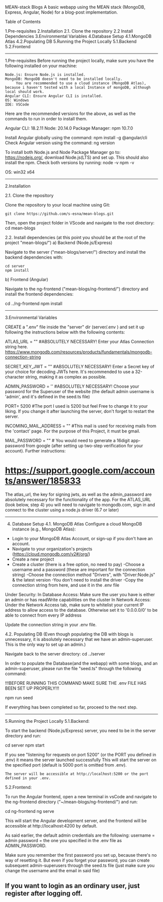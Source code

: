 MEAN-stack Blogs
A basic webapp using the MEAN stack (MongoDB, Express, Angular, Node) for a blog-post implementation.

Table of Contents

1.Pre-requisites
2.Installation
	2.1. Clone the repository
	2.2 Install Dependencies
3.Environmental Variables
4.Database Setup
	4.1.MongoDB Atlas
	4.2.Populating DB
5.Running the Project Locally
	5.1.Backend
	5.2.Frontend


-----------------------------------------------------------------------------------------------------------------------------------------------------------------------------

1.Pre-requisites
Before running the project locally, make sure you have the following installed on your machine:

    Node.js: Ensure Node.js is installed. 
    MongoDB: MongoDB doesn't need to be installed locally. 
	     You are recommended to use a cloud instance (MongoDB Atlas), because i haven't tested with a local Instance of mongoDB, although local should work.
    Angular CLI: Ensure Angular CLI is installed.
    OS: Windows
    IDE: VSCode


Here are the recommended versions for the above, as well as the commands to run in order to install them.

Angular CLI: 18.2.11
Node: 20.14.0
Package Manager: npm 10.7.0

Install Angular globally using the command: npm install -g @angular/cli
Check Angular version using the command: ng version

To install both Node.js and Node Package Manager go to: https://nodejs.org/, download Node.js(LTS) and set up. This should also install the npm.
Check both versions by running:
node -v
npm -v

OS: win32 x64

-----------------------------------------------------------------------------------------------------------------------------------------------------------------------------

2.Installation

2.1. Clone the repository

Clone the repository to your local machine using Git:

	git clone https://github.com/s-esna/mean-blogs.git

Then, open the project folder in VScode and navigate to the root directory:
	cd mean-blogs

2.2. Install dependencies (at this point you should be at the root of the project "mean-blogs/")
a) Backend (Node.js/Express)

Navigate to the server ("mean-blogs/server/") directory and install the backend dependencies with:

	cd server
	npm install

b) Frontend (Angular)

Navigate to the ng-frontend ("mean-blogs/ng-frontend/") directory and install the frontend dependencies:

cd ../ng-frontend
npm install

-----------------------------------------------------------------------------------------------------------------------------------------------------------------------------

3.Environmental Variables

CREATE a ".env" file inside the "server" dir (server/.env ) and set it up following the instructions below with the following contents:

ATLAS_URL  = "" #ABSOLUTELY NECESSARY! Enter your Atlas Connection string here. https://www.mongodb.com/resources/products/fundamentals/mongodb-connection-string

SECRET_KEY_JWT = ""  #ABSOLUTELY NECESSARY! Enter a Secret key of your choice for decoding JWTs here. It's recommended to use a 32-character string, making it as complex as possible.

ADMIN_PASSWORD = '' #ABSOLUTELY NECESSARY! Choose your password for the Superuser of the website (the default admin username is 'admin', and it's defined in the seed.ts file)

PORT= 5200  #The port I used is 5200 but feel Free to change it to your liking. If you change it after launching the server, don't forget to restart the server.

INCOMING_MAIL_ADDRESS = ""  #This mail is used for receiving mails from the 'contact' page. For the purpose of this Project, it must be gmail.

MAIL_PASSWORD = ""  # You would need to generate a 16digit app-password from google (after setting up two-step verification for your account). Further instructions:  
# https://support.google.com/accounts/answer/185833

The atlas_url, the key for signing jwts, as well as the admin_password are absolutely necessary for the functionality of the app.
For the ATLAS_URL (look below, step 4) you will need to navigate to mongodb.com, sign in and connect to the cluster using a node.js driver (6.7 or later)

-----------------------------------------------------------------------------------------------------------------------------------------------------------------------------

4. Database Setup
4.1. MongoDB Atlas
Configure a cloud MongoDB instance (e.g., MongoDB Atlas):
- Login to your MongoDB Atlas Account, or sign-up if you don't have an account.
- Navigate to your organization's projects (https://cloud.mongodb.com/v2#/org/)
- Create a new project
- Create a cluster (there is a free option, no need to pay)
	-Choose a username and a password (these are important for the connection string)
	-Choose the connection method "Drivers", with "Driver:Node.js" & the latest version
	-You don't need to install the driver
	-Copy the connection string from here, and use it in the .env file 

Under Security:
In Database Access: Make sure the user you have is either an admin  or has readWrite capabilities on the cluster
In Network Access: Under the Network Access tab, make sure to whitelist your current IP address to allow access to the database. 
		Otherwise set it to '0.0.0.0/0' to be able to connect from every IP address

Update the connection string in your .env file.

4.2. Populating DB (Even though populating the DB with blogs is unnecessary, it is absolutely necessary that we have an admin-superuser. This is the only way to set up an admin.)

Navigate back to the server directory:
cd ../server

In order to populate the Database(and the webapp) with some blogs, and an admin-superuser, please run the file "seed.ts" through the following command:

!!!BEFORE RUNNING THIS COMMAND MAKE SURE THE .env FILE HAS BEEN SET UP PROPERLY!!!

npm run seed

If everything has been completed so far, proceed to the next step.

-----------------------------------------------------------------------------------------------------------------------------------------------------------------------------

5.Running the Project Locally 
5.1.Backend:

To start the backend (Node.js/Express) server, you need to be in the server directory and run:

cd server
npm start

If you see "listening for requests on port 5200" (or the PORT you defined in .env) it means the server launched successfully
This will start the server on the specified port (default is 5000 port is omitted from .env).

    The server will be accessible at http://localhost:5200 or the port defined in your .env.

5.2.Frontend:

To run the Angular frontend, open a new terminal in vsCode and navigate to the ng-frontend directory ("~/mean-blogs/ng-frontend/") and run:

cd ng-frontend
ng serve

This will start the Angular development server, and the frontend will be accessible at http://localhost:4200 by default.

As said earlier, the default admin credentials are the following:
username = admin
password = the one you specified in the .env file as ADMIN_PASSWORD.

Make sure you remember the first password you set up, because there's no way of resetting it.
But even if you forget your password, you can create subsequent admin-superusers through the seed.ts file (just make sure you change the username and the email in said file) 

If you want to login as an ordinary user, just register after logging off.
-----------------------------------------------------------------------------------------------------------------------------------------------------------------------------

